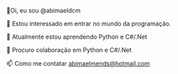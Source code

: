 👋Oi, eu sou @abimaeldcm

👀 Estou interessado em entrar no mundo da programação.

🌱 Atualmente estou aprendendo Python e C#/.Net

💞️ Procuro colaboração em Python e C#/.Net

📫 Como me contatar abimaelmends@hotmail.com

<!---
abimaeldcm/abimaeldcm is a ✨ special ✨ repository because its `README.md` (this file) appears on your GitHub profile.
You can click the Preview link to take a look at your changes.
--->
